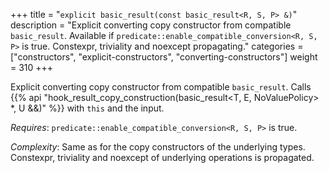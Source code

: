 +++
title = "`explicit basic_result(const basic_result<R, S, P> &)`"
description = "Explicit converting copy constructor from compatible `basic_result`. Available if `predicate::enable_compatible_conversion<R, S, P>` is true. Constexpr, triviality and noexcept propagating."
categories = ["constructors", "explicit-constructors", "converting-constructors"]
weight = 310
+++

Explicit converting copy constructor from compatible `basic_result`. Calls {{% api "hook_result_copy_construction(basic_result<T, E, NoValuePolicy> *, U &&)" %}} with `this` and the input.

*Requires*: `predicate::enable_compatible_conversion<R, S, P>` is true.

*Complexity*: Same as for the copy constructors of the underlying types. Constexpr, triviality and noexcept of underlying operations is propagated.